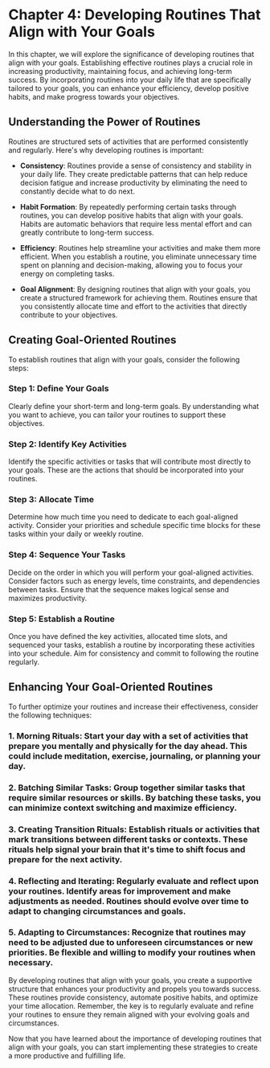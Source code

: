 Chapter 4: Developing Routines That Align with Your Goals
=========================================================

In this chapter, we will explore the significance of developing routines that align with your goals. Establishing effective routines plays a crucial role in increasing productivity, maintaining focus, and achieving long-term success. By incorporating routines into your daily life that are specifically tailored to your goals, you can enhance your efficiency, develop positive habits, and make progress towards your objectives.

Understanding the Power of Routines
-----------------------------------

Routines are structured sets of activities that are performed consistently and regularly. Here's why developing routines is important:

* **Consistency**: Routines provide a sense of consistency and stability in your daily life. They create predictable patterns that can help reduce decision fatigue and increase productivity by eliminating the need to constantly decide what to do next.

* **Habit Formation**: By repeatedly performing certain tasks through routines, you can develop positive habits that align with your goals. Habits are automatic behaviors that require less mental effort and can greatly contribute to long-term success.

* **Efficiency**: Routines help streamline your activities and make them more efficient. When you establish a routine, you eliminate unnecessary time spent on planning and decision-making, allowing you to focus your energy on completing tasks.

* **Goal Alignment**: By designing routines that align with your goals, you create a structured framework for achieving them. Routines ensure that you consistently allocate time and effort to the activities that directly contribute to your objectives.

Creating Goal-Oriented Routines
-------------------------------

To establish routines that align with your goals, consider the following steps:

### Step 1: Define Your Goals

Clearly define your short-term and long-term goals. By understanding what you want to achieve, you can tailor your routines to support these objectives.

### Step 2: Identify Key Activities

Identify the specific activities or tasks that will contribute most directly to your goals. These are the actions that should be incorporated into your routines.

### Step 3: Allocate Time

Determine how much time you need to dedicate to each goal-aligned activity. Consider your priorities and schedule specific time blocks for these tasks within your daily or weekly routine.

### Step 4: Sequence Your Tasks

Decide on the order in which you will perform your goal-aligned activities. Consider factors such as energy levels, time constraints, and dependencies between tasks. Ensure that the sequence makes logical sense and maximizes productivity.

### Step 5: Establish a Routine

Once you have defined the key activities, allocated time slots, and sequenced your tasks, establish a routine by incorporating these activities into your schedule. Aim for consistency and commit to following the routine regularly.

Enhancing Your Goal-Oriented Routines
-------------------------------------

To further optimize your routines and increase their effectiveness, consider the following techniques:

### 1. **Morning Rituals**: Start your day with a set of activities that prepare you mentally and physically for the day ahead. This could include meditation, exercise, journaling, or planning your day.

### 2. **Batching Similar Tasks**: Group together similar tasks that require similar resources or skills. By batching these tasks, you can minimize context switching and maximize efficiency.

### 3. **Creating Transition Rituals**: Establish rituals or activities that mark transitions between different tasks or contexts. These rituals help signal your brain that it's time to shift focus and prepare for the next activity.

### 4. **Reflecting and Iterating**: Regularly evaluate and reflect upon your routines. Identify areas for improvement and make adjustments as needed. Routines should evolve over time to adapt to changing circumstances and goals.

### 5. **Adapting to Circumstances**: Recognize that routines may need to be adjusted due to unforeseen circumstances or new priorities. Be flexible and willing to modify your routines when necessary.

By developing routines that align with your goals, you create a supportive structure that enhances your productivity and propels you towards success. These routines provide consistency, automate positive habits, and optimize your time allocation. Remember, the key is to regularly evaluate and refine your routines to ensure they remain aligned with your evolving goals and circumstances.

Now that you have learned about the importance of developing routines that align with your goals, you can start implementing these strategies to create a more productive and fulfilling life.
